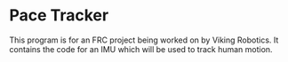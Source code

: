# Pace Tracker

This program is for an FRC project being worked on by Viking Robotics.  It contains the code for an IMU which will be used to track human motion.